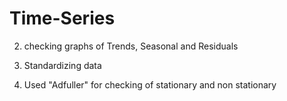 # Time-Series

2. checking graphs of Trends, Seasonal and Residuals

3. Standardizing data

4. Used "Adfuller" for checking of stationary and non stationary
